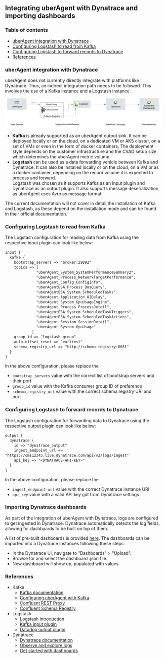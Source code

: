 
## Integrating uberAgent with Dynatrace and importing dashboards

### Table of contents
- [uberAgent integration with Dynatrace](#uberagent-integration-with-dynatrace)
- [Configuring Logstash to read from Kafka](#configuring-logstash-to-read-from-kafka)
- [Configuring Logstash to forward records to Dynatrace](#configuring-logstash-to-forward-records-to-dynatrace)
- [References](#references)


### uberAgent integration with Dynatrace

uberAgent does not currently directly integrate with platforms like Dynatrace. Thus, an indirect integration path needs to be followed. This involves the use of a Kafka instance and a Logstash instance.

![image](img/uberagent-dynatrace-integration.png)

- **Kafka** is already supported as an uberAgent output sink. It can be deployed locally or on the cloud, on a dedicated VM or AKS cluster, on a set of VMs or even in the form of docker containers. The deployment style depends on the customer infrastructure and the CVAD setup size which determines the uberAgent metric volume.
- **Logstash** can be used as a data forwarding vehicle between Kafka and Dynatrace. It can also be installed locally or on the cloud, on a VM or as a docker container, depending on the record volume it is expected to process and forward.   
Logstash was chosen as it supports Kafka as an input plugin and Dynatrace as an output plugin. It also supports message deserialization, as uberAgent uses Avro as message format.

The current documentation will not cover in detail the installation of Kafka and Logstash, as these depend on the installation mode and can be found in their official documentation.

### Configuring Logstash to read from Kafka
The Logstash configuration for reading data from Kafka using the respective input plugin can look like below:

```
input {
  kafka {
    bootstrap_servers => "broker:29092"
    topics => [
              "uberAgent_System_SystemPerformanceSummary2",
              "uberAgent_Process_NetworkTargetPerformance",
              "uberAgent_Config_ConfigInfo",
              "uberAgentESA_Process_DnsQuery",
              "uberAgentESA_System_ScheduledTasks",
              "uberAgent_Application_UIDelay",
              "uberAgent_System_GpuUsageEngine",
              "uberAgent_Process_ProcessDetail",
              "uberAgentESA_System_ScheduledTaskTriggers",
              "uberAgentESA_System_ScheduledTaskActions",
              "uberAgent_Session_SessionDetail",
              "uberAgent_System_GpuUsage"
            ]
    group_id => "logstash_group"
    auto_offset_reset => "earliest"
    schema_registry_url => "http://schema-registry:8081"
  }
}
```
In the above configuration, please replace the 
 - `bootstrap_servers` value with the correct list of bootstrap servers and their port.
 - `group_id` value with the Kafka consumer group ID of preference
 - `schema_registry_url` value with the correct schema registry URI and port

### Configuring Logstash to forward records to Dynatrace
The Logstash configuration for forwarding data to Dynatrace  using the respective output plugin can look like below:

```
output {
  dynatrace {
    id => "dynatrace_output"
    ingest_endpoint_url => "https://oms12345.live.dynatrace.com/api/v2/logs/ingest"
    api_key => "<DYNATRACE-API-KEY>"
  }
}
```
In the above configuration, please replace the 
 - `ingest_endpoint-url` value with the correct Dynatrace instance URI
 - `api_key` value with a valid API key got from Dynatrace settings


### Importing Dynatrace dashboards
As part of the integration of uberAgent with Dynatrace, logs are configured to get ingested in Dynatrace.
Dynatrace automatically detects the log fields, allowing for dashboards to be built on top of them.

A list of pre-built dashboards is provided [here](dashboards).
The dashboards can be imported into a Dynatrace instances following these steps:
* In the Dynatrace UI, navigate to "Dashboards" > "Upload".
* Browse for and select the dashboard .json file.
* New dashboard will show up, populated with values.


### References

 - Kafka
	 - [Kafka documentation](https://kafka.apache.org/documentation/)
	 - [Configuring uberAgent with Kafka](https://docs.citrix.com/en-us/uberagent/current-release/installation/backend/configuring-apache-kafka-confluent-rest-proxy)
	 - [Confluent REST Proxy](https://docs.confluent.io/platform/current/kafka-rest/index.html)
	 - [Confluent Schema Registry](https://docs.confluent.io/platform/current/schema-registry/index.html)
 - Logstash
	 - [Logstash introduction](https://www.elastic.co/guide/en/logstash/current/introduction.html)
	 - [Kafka input plugin](https://www.elastic.co/guide/en/logstash/current/plugins-inputs-kafka.html)
	 - [Datadog output plugin](https://www.elastic.co/guide/en/logstash/current/plugins-outputs-datadog.html)
- Dynatrace
  - [Dynatrace documentation](https://docs.dynatrace.com/docs)  
  - [Observe and explore logs](https://docs.dynatrace.com/docs/observe-and-explore/logs)  
  - [Get started with dashboards](https://docs.dynatrace.com/docs/observe-and-explore/dashboards-and-notebooks/dashboards-new)
